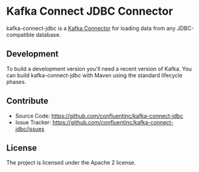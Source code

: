 Kafka Connect JDBC Connector
============================

kafka-connect-jdbc is a [Kafka Connector](http://kafka.apache.org/090/documentation.html#connect)
for loading data from any JDBC-compatible database.

Development
-----------

To build a development version you'll need a recent version of Kafka. You can build 
kafka-connect-jdbc with Maven using the standard lifecycle phases. 

Contribute
----------

- Source Code: https://github.com/confluentinc/kafka-connect-jdbc
- Issue Tracker: https://github.com/confluentinc/kafka-connect-jdbc/issues

License
-------

The project is licensed under the Apache 2 license.
